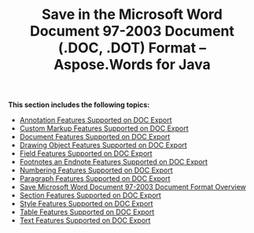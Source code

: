 ﻿---
title: Save in the Microsoft Word Document 97-2003 Document (.DOC, .DOT) Format – Aspose.Words for Java
articleTitle: Save in the Microsoft Word Document 97-2003 Document (.DOC, .DOT) Format
linktitle: Save in the Microsoft Word Document 97-2003 Document (.DOC, .DOT) Format
description: "Export to DOC – Word 97-2003 format using various saving features."
type: docs
weight: 100
url: /java/save-in-ms-word-97-2003-formats/
aliases: [/java/save-in-the-microsoft-word-document-97-2003-document-doc-dot-format/]
---

**This section includes the following topics:** 

- [Annotation Features Supported on DOC Export](/words/java/annotation-features-supported-on-doc-export/)
- [Custom Markup Features Supported on DOC Export](/words/java/custom-markup-features-supported-on-doc-export/)
- [Document Features Supported on DOC Export](/words/java/document-features-supported-on-doc-export/)
- [Drawing Object Features Supported on DOC Export](/words/java/drawing-object-features-supported-on-doc-export/)
- [Field Features Supported on DOC Export](/words/java/field-features-supported-on-doc-export/)
- [Footnotes an Endnote Features Supported on DOC Export](/words/java/footnotes-and-endnote-features-supported-on-doc-export/)
- [Numbering Features Supported on DOC Export](/words/java/numbering-features-supported-on-doc-export/)
- [Paragraph Features Supported on DOC Export](/words/java/paragraph-features-supported-on-doc-export/)
- [Save Microsoft Word Document 97-2003 Document Format Overview](/words/java/save-microsoft-word-document-97-2003-document-format-overview/)
- [Section Features Supported on DOC Export](/words/java/section-features-supported-on-doc-export/)
- [Style Features Supported on DOC Export](/words/java/style-features-supported-on-doc-export/)
- [Table Features Supported on DOC Export](/words/java/table-features-supported-on-doc-export/)
- [Text Features Supported on DOC Export](/words/java/text-features-supported-on-doc-export/)
